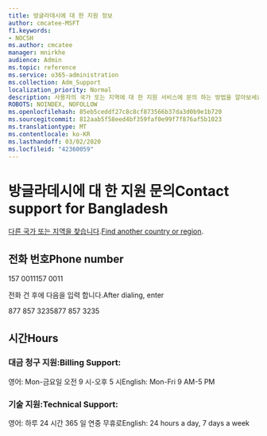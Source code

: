 ```yaml
---
title: 방글라데시에 대 한 지원 정보
author: cmcatee-MSFT
f1.keywords:
- NOCSH
ms.author: cmcatee
manager: mnirkhe
audience: Admin
ms.topic: reference
ms.service: o365-administration
ms.collection: Adm_Support
localization_priority: Normal
description: 사용자의 국가 또는 지역에 대 한 지원 서비스에 문의 하는 방법을 알아보세요.
ROBOTS: NOINDEX, NOFOLLOW
ms.openlocfilehash: 85eb5ceddf27c8c8cf873566b37da3d0b9e1b720
ms.sourcegitcommit: 812aab5f58eed4bf359faf0e99f7f876af5b1023
ms.translationtype: MT
ms.contentlocale: ko-KR
ms.lasthandoff: 03/02/2020
ms.locfileid: "42360059"
---
```

# <a name="contact-support-for-bangladesh"></a><span data-ttu-id="02967-103">방글라데시에 대 한 지원 문의</span><span class="sxs-lookup"><span data-stu-id="02967-103">Contact support for Bangladesh</span></span>

<span data-ttu-id="02967-104">[다른 국가 또는 지역을 찾습니다](../contact-support-for-business-products.md).</span><span class="sxs-lookup"><span data-stu-id="02967-104">[Find another country or region](../contact-support-for-business-products.md).</span></span>

## <a name="phone-number"></a><span data-ttu-id="02967-105">전화 번호</span><span class="sxs-lookup"><span data-stu-id="02967-105">Phone number</span></span>
<span data-ttu-id="02967-106">157 0011</span><span class="sxs-lookup"><span data-stu-id="02967-106">157 0011</span></span>

<span data-ttu-id="02967-107">전화 건 후에 다음을 입력 합니다.</span><span class="sxs-lookup"><span data-stu-id="02967-107">After dialing, enter</span></span>

<span data-ttu-id="02967-108">877 857 3235</span><span class="sxs-lookup"><span data-stu-id="02967-108">877 857 3235</span></span>

## <a name="hours"></a><span data-ttu-id="02967-109">시간</span><span class="sxs-lookup"><span data-stu-id="02967-109">Hours</span></span>
### <a name="billing-support"></a><span data-ttu-id="02967-110">대금 청구 지원:</span><span class="sxs-lookup"><span data-stu-id="02967-110">Billing Support:</span></span>

<span data-ttu-id="02967-111">영어: Mon-금요일 오전 9 시-오후 5 시</span><span class="sxs-lookup"><span data-stu-id="02967-111">English: Mon-Fri 9 AM-5 PM</span></span>

### <a name="technical-support"></a><span data-ttu-id="02967-112">기술 지원:</span><span class="sxs-lookup"><span data-stu-id="02967-112">Technical Support:</span></span>

<span data-ttu-id="02967-113">영어: 하루 24 시간 365 일 연중 무휴로</span><span class="sxs-lookup"><span data-stu-id="02967-113">English: 24 hours a day, 7 days a week</span></span>
